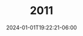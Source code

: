 ---
weight: 400
title: "2011"
description: "Volúmen 3"
icon: "folder"
date: "2024-01-01T19:22:21-06:00"
lastmod: "2024-01-01T19:22:21-06:00"
draft: false
toc: true
---